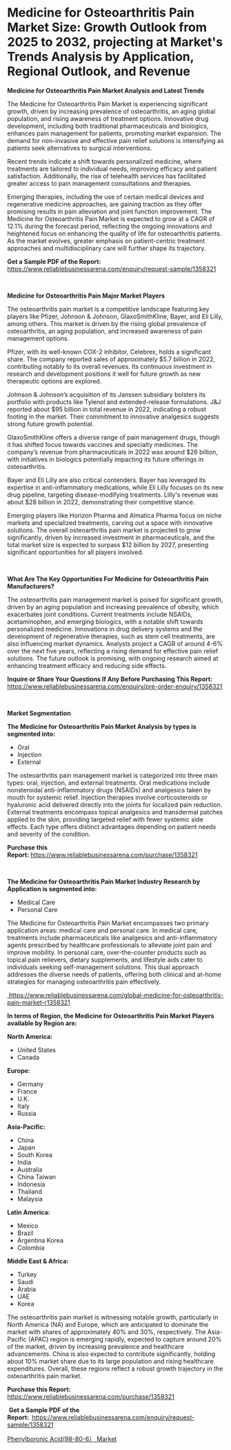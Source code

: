 <p><h1>Medicine for Osteoarthritis Pain Market Size: Growth Outlook from 2025 to 2032, projecting at Market's Trends Analysis by Application, Regional Outlook, and Revenue</h1></p><p><strong>Medicine for Osteoarthritis Pain Market Analysis and Latest Trends</strong></p>
<p><p>The Medicine for Osteoarthritis Pain Market is experiencing significant growth, driven by increasing prevalence of osteoarthritis, an aging global population, and rising awareness of treatment options. Innovative drug development, including both traditional pharmaceuticals and biologics, enhances pain management for patients, promoting market expansion. The demand for non-invasive and effective pain relief solutions is intensifying as patients seek alternatives to surgical interventions.</p><p>Recent trends indicate a shift towards personalized medicine, where treatments are tailored to individual needs, improving efficacy and patient satisfaction. Additionally, the rise of telehealth services has facilitated greater access to pain management consultations and therapies.</p><p>Emerging therapies, including the use of certain medical devices and regenerative medicine approaches, are gaining traction as they offer promising results in pain alleviation and joint function improvement. The Medicine for Osteoarthritis Pain Market is expected to grow at a CAGR of 12.1% during the forecast period, reflecting the ongoing innovations and heightened focus on enhancing the quality of life for osteoarthritis patients. As the market evolves, greater emphasis on patient-centric treatment approaches and multidisciplinary care will further shape its trajectory.</p></p>
<p><strong>Get a Sample PDF of the Report:&nbsp;</strong> <a href="https://www.reliablebusinessarena.com/enquiry/request-sample/1358321?utm_campaign=3224&utm_medium=2&utm_source=Github&utm_content=ia&utm_term=22032025&utm_id=medicine-for-osteoarthritis-pain">https://www.reliablebusinessarena.com/enquiry/request-sample/1358321</a></p>
<p>&nbsp;</p>
<p><strong>Medicine for Osteoarthritis Pain Major Market Players</strong></p>
<p><p>The osteoarthritis pain market is a competitive landscape featuring key players like Pfizer, Johnson & Johnson, GlaxoSmithKline, Bayer, and Eli Lilly, among others. This market is driven by the rising global prevalence of osteoarthritis, an aging population, and increased awareness of pain management options.</p><p>Pfizer, with its well-known COX-2 inhibitor, Celebrex, holds a significant share. The company reported sales of approximately $5.7 billion in 2022, contributing notably to its overall revenues. Its continuous investment in research and development positions it well for future growth as new therapeutic options are explored.</p><p>Johnson & Johnson’s acquisition of its Janssen subsidiary bolsters its portfolio with products like Tylenol and extended-release formulations. J&J reported about $95 billion in total revenue in 2022, indicating a robust footing in the market. Their commitment to innovative analgesics suggests strong future growth potential.</p><p>GlaxoSmithKline offers a diverse range of pain management drugs, though it has shifted focus towards vaccines and specialty medicines. The company’s revenue from pharmaceuticals in 2022 was around $26 billion, with initiatives in biologics potentially impacting its future offerings in osteoarthritis.</p><p>Bayer and Eli Lilly are also critical contenders. Bayer has leveraged its expertise in anti-inflammatory medications, while Eli Lilly focuses on its new drug pipeline, targeting disease-modifying treatments. Lilly's revenue was about $28 billion in 2022, demonstrating their competitive stance.</p><p>Emerging players like Horizon Pharma and Almatica Pharma focus on niche markets and specialized treatments, carving out a space with innovative solutions. The overall osteoarthritis pain market is projected to grow significantly, driven by increased investment in pharmaceuticals, and the total market size is expected to surpass $12 billion by 2027, presenting significant opportunities for all players involved.</p></p>
<p>&nbsp;</p>
<p><strong>What Are The Key Opportunities For Medicine for Osteoarthritis Pain Manufacturers?</strong></p>
<p><p>The osteoarthritis pain management market is poised for significant growth, driven by an aging population and increasing prevalence of obesity, which exacerbates joint conditions. Current treatments include NSAIDs, acetaminophen, and emerging biologics, with a notable shift towards personalized medicine. Innovations in drug delivery systems and the development of regenerative therapies, such as stem cell treatments, are also influencing market dynamics. Analysts project a CAGR of around 4-6% over the next five years, reflecting a rising demand for effective pain relief solutions. The future outlook is promising, with ongoing research aimed at enhancing treatment efficacy and reducing side effects.</p></p>
<p><strong>Inquire or Share Your Questions If Any Before Purchasing This Report:</strong> <a href="https://www.reliablebusinessarena.com/enquiry/pre-order-enquiry/1358321?utm_campaign=3224&utm_medium=2&utm_source=Github&utm_content=ia&utm_term=22032025&utm_id=medicine-for-osteoarthritis-pain">https://www.reliablebusinessarena.com/enquiry/pre-order-enquiry/1358321</a></p>
<p>&nbsp;</p>
<p><strong>Market Segmentation</strong></p>
<p><strong>The Medicine for Osteoarthritis Pain Market Analysis by types is segmented into:</strong></p>
<p><ul><li>Oral</li><li>Injection</li><li>External</li></ul></p>
<p><p>The osteoarthritis pain management market is categorized into three main types: oral, injection, and external treatments. Oral medications include nonsteroidal anti-inflammatory drugs (NSAIDs) and analgesics taken by mouth for systemic relief. Injection therapies involve corticosteroids or hyaluronic acid delivered directly into the joints for localized pain reduction. External treatments encompass topical analgesics and transdermal patches applied to the skin, providing targeted relief with fewer systemic side effects. Each type offers distinct advantages depending on patient needs and severity of the condition.</p></p>
<p><strong>Purchase this Report:&nbsp;</strong><a href="https://www.reliablebusinessarena.com/purchase/1358321?utm_campaign=3224&utm_medium=2&utm_source=Github&utm_content=ia&utm_term=22032025&utm_id=medicine-for-osteoarthritis-pain">https://www.reliablebusinessarena.com/purchase/1358321</a></p>
<p>&nbsp;</p>
<p><strong>The Medicine for Osteoarthritis Pain Market Industry Research by Application is segmented into:</strong></p>
<p><ul><li>Medical Care</li><li>Personal Care</li></ul></p>
<p><p>The Medicine for Osteoarthritis Pain Market encompasses two primary application areas: medical care and personal care. In medical care, treatments include pharmaceuticals like analgesics and anti-inflammatory agents prescribed by healthcare professionals to alleviate joint pain and improve mobility. In personal care, over-the-counter products such as topical pain relievers, dietary supplements, and lifestyle aids cater to individuals seeking self-management solutions. This dual approach addresses the diverse needs of patients, offering both clinical and at-home strategies for managing osteoarthritis pain effectively.</p></p>
<p><a href="https://www.reliablebusinessarena.com/global-medicine-for-osteoarthritis-pain-market-r1358321?utm_campaign=3224&utm_medium=2&utm_source=Github&utm_content=ia&utm_term=22032025&utm_id=medicine-for-osteoarthritis-pain">&nbsp;https://www.reliablebusinessarena.com/global-medicine-for-osteoarthritis-pain-market-r1358321</a></p>
<p><strong>In terms of Region, the Medicine for Osteoarthritis Pain Market Players available by Region are:</strong></p>
<p>
    <p> <strong> North America: </strong>
        <ul>
            <li>United States</li>
            <li>Canada</li>
        </ul>
        </p> 
    <p> <strong> Europe: </strong>
        <ul>
            <li>Germany</li>
            <li>France</li>
            <li>U.K.</li>
            <li>Italy</li>
            <li>Russia</li>
        </ul>
        </p> 
    <p> <strong> Asia-Pacific: </strong>
        <ul>
            <li>China</li>
            <li>Japan</li>
            <li>South Korea</li>
            <li>India</li>
            <li>Australia</li>
            <li>China Taiwan</li>
            <li>Indonesia</li>
            <li>Thailand</li>
            <li>Malaysia</li>
        </ul>
        </p> 
    <p> <strong> Latin America: </strong>
        <ul>
            <li>Mexico</li>
            <li>Brazil</li>
            <li>Argentina Korea</li>
            <li>Colombia</li>
        </ul>
        </p> 
    <p> <strong> Middle East & Africa: </strong>
        <ul>
            <li>Turkey</li>
            <li>Saudi</li>
            <li>Arabia</li>
            <li>UAE</li>
            <li>Korea</li>
        </ul>
    </p>
    </p>
<p><p>The osteoarthritis pain market is witnessing notable growth, particularly in North America (NA) and Europe, which are anticipated to dominate the market with shares of approximately 40% and 30%, respectively. The Asia-Pacific (APAC) region is emerging rapidly, expected to capture around 20% of the market, driven by increasing prevalence and healthcare advancements. China is also expected to contribute significantly, holding about 10% market share due to its large population and rising healthcare expenditures. Overall, these regions reflect a robust growth trajectory in the osteoarthritis pain market.</p></p>
<p><strong>Purchase this Report: </strong><a href="https://www.reliablebusinessarena.com/purchase/1358321?utm_campaign=3224&utm_medium=2&utm_source=Github&utm_content=ia&utm_term=22032025&utm_id=medicine-for-osteoarthritis-pain">https://www.reliablebusinessarena.com/purchase/1358321</a></p>
<p>&nbsp;<strong>Get a Sample PDF of the Report:&nbsp;&nbsp;</strong><a href="https://www.reliablebusinessarena.com/enquiry/request-sample/1358321?utm_campaign=3224&utm_medium=2&utm_source=Github&utm_content=ia&utm_term=22032025&utm_id=medicine-for-osteoarthritis-pain">https://www.reliablebusinessarena.com/enquiry/request-sample/1358321</a></p>
<p><strong></strong></p>
<p><p><a href="https://github.com/daemluari/Market-Research-Report-List-1/blob/main/phenylboronic-acid98-80-6-market.md?utm_campaign=3224&utm_medium=2&utm_source=Github&utm_content=ia&utm_term=22032025&utm_id=medicine-for-osteoarthritis-pain">Phenylboronic Acid(98-80-6） Market</a></p></p>